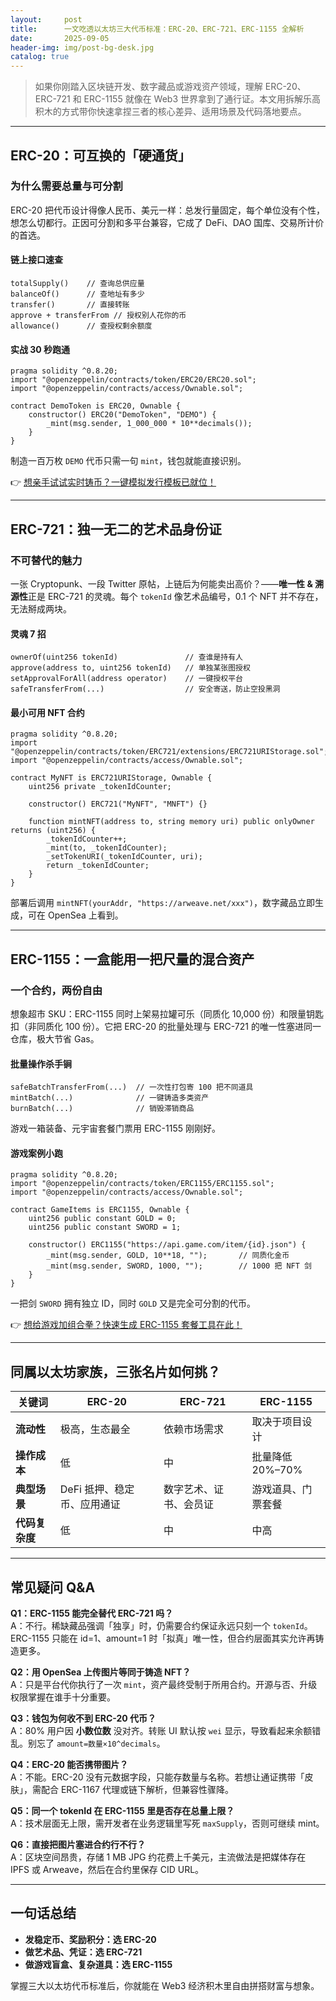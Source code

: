 ```yaml
---
layout:     post
title:      一文吃透以太坊三大代币标准：ERC-20、ERC-721、ERC-1155 全解析
date:       2025-09-05
header-img: img/post-bg-desk.jpg
catalog: true
---
```


> 如果你刚踏入区块链开发、数字藏品或游戏资产领域，理解 ERC-20、ERC-721 和 ERC-1155 就像在 Web3 世界拿到了通行证。本文用拆解乐高积木的方式带你快速拿捏三者的核心差异、适用场景及代码落地要点。

---

## ERC-20：可互换的「硬通货」
### 为什么需要总量与可分割
ERC-20 把代币设计得像人民币、美元一样：总发行量固定，每个单位没有个性，想怎么切都行。正因可分割和多平台兼容，它成了 DeFi、DAO 国库、交易所计价的首选。

#### 链上接口速查
```solidity
totalSupply()    // 查询总供应量
balanceOf()      // 查地址有多少
transfer()       // 直接转账
approve + transferFrom // 授权别人花你的币
allowance()      // 查授权剩余额度
```

#### 实战 30 秒跑通
```solidity
pragma solidity ^0.8.20;
import "@openzeppelin/contracts/token/ERC20/ERC20.sol";
import "@openzeppelin/contracts/access/Ownable.sol";

contract DemoToken is ERC20, Ownable {
    constructor() ERC20("DemoToken", "DEMO") {
        _mint(msg.sender, 1_000_000 * 10**decimals());
    }
}
```
制造一百万枚 `DEMO` 代币只需一句 `mint`，钱包就能直接识别。

👉 [想亲手试试实时铸币？一键模拟发行模板已就位！](https://okxdog.com/)

---

## ERC-721：独一无二的艺术品身份证
### 不可替代的魅力
一张 Cryptopunk、一段 Twitter 原帖，上链后为何能卖出高价？——**唯一性 & 溯源性**正是 ERC-721 的灵魂。每个 `tokenId` 像艺术品编号，0.1 个 NFT 并不存在，无法掰成两块。

#### 灵魂 7 招
```solidity
ownerOf(uint256 tokenId)               // 查谁是持有人
approve(address to, uint256 tokenId)   // 单独某张图授权
setApprovalForAll(address operator)    // 一键授权平台
safeTransferFrom(...)                  // 安全寄送，防止空投黑洞
```

#### 最小可用 NFT 合约
```solidity
pragma solidity ^0.8.20;
import "@openzeppelin/contracts/token/ERC721/extensions/ERC721URIStorage.sol";
import "@openzeppelin/contracts/access/Ownable.sol";

contract MyNFT is ERC721URIStorage, Ownable {
    uint256 private _tokenIdCounter;

    constructor() ERC721("MyNFT", "MNFT") {}

    function mintNFT(address to, string memory uri) public onlyOwner returns (uint256) {
        _tokenIdCounter++;
        _mint(to, _tokenIdCounter);
        _setTokenURI(_tokenIdCounter, uri);
        return _tokenIdCounter;
    }
}
```
部署后调用 `mintNFT(yourAddr, "https://arweave.net/xxx")`，数字藏品立即生成，可在 OpenSea 上看到。

---

## ERC-1155：一盒能用一把尺量的混合资产
### 一个合约，两份自由
想象超市 SKU：ERC-1155 同时上架易拉罐可乐（同质化 10,000 份）和限量钥匙扣（非同质化 100 份）。它把 ERC-20 的批量处理与 ERC-721 的唯一性塞进同一仓库，极大节省 Gas。

#### 批量操作杀手锏
```solidity
safeBatchTransferFrom(...)  // 一次性打包寄 100 把不同道具
mintBatch(...)              // 一键铸造多类资产
burnBatch(...)              // 销毁滞销商品
```
游戏一箱装备、元宇宙套餐门票用 ERC-1155 刚刚好。

#### 游戏案例小跑
```solidity
pragma solidity ^0.8.20;
import "@openzeppelin/contracts/token/ERC1155/ERC1155.sol";
import "@openzeppelin/contracts/access/Ownable.sol";

contract GameItems is ERC1155, Ownable {
    uint256 public constant GOLD = 0;
    uint256 public constant SWORD = 1;

    constructor() ERC1155("https://api.game.com/item/{id}.json") {
        _mint(msg.sender, GOLD, 10**18, "");       // 同质化金币
        _mint(msg.sender, SWORD, 1000, "");        // 1000 把 NFT 剑
    }
}
```
一把剑 `SWORD` 拥有独立 ID，同时 `GOLD` 又是完全可分割的代币。

👉 [想给游戏加组合拳？快速生成 ERC-1155 套餐工具在此！](https://okxdog.com/)

---

## 同属以太坊家族，三张名片如何挑？
| 关键词 | ERC-20 | ERC-721 | ERC-1155 |
|---|---|---|---|
| **流动性** | 极高，生态最全 | 依赖市场需求 | 取决于项目设计 |
| **操作成本** | 低 | 中 | 批量降低 20%–70% |
| **典型场景** | DeFi 抵押、稳定币、应用通证 | 数字艺术、证书、会员证 | 游戏道具、门票套餐 |
| **代码复杂度** | 低 | 中 | 中高 |

---

## 常见疑问 Q&A
**Q1：ERC-1155 能完全替代 ERC-721 吗？**  
A：不行。稀缺藏品强调「独享」时，仍需要合约保证永远只刻一个 `tokenId`。ERC-1155 只能在 id=1、amount=1 时「拟真」唯一性，但合约层面其实允许再铸造更多。

**Q2：用 OpenSea 上传图片等同于铸造 NFT？**  
A：只是平台代你执行了一次 `mint`，资产最终受制于所用合约。开源与否、升级权限掌握在谁手十分重要。

**Q3：钱包为何收不到 ERC-20 代币？**  
A：80% 用户因 **小数位数** 没对齐。转账 UI 默认按 `wei` 显示，导致看起来余额错乱。别忘了 `amount=数量×10^decimals`。

**Q4：ERC-20 能否携带图片？**  
A：不能。ERC-20 没有元数据字段，只能存数量与名称。若想让通证携带「皮肤」，需配合 ERC-1167 代理或链下解析，但兼容性骤降。

**Q5：同一个 tokenId 在 ERC-1155 里是否存在总量上限？**  
A：技术层面无上限，需开发者在业务逻辑里写死 `maxSupply`，否则可继续 mint。

**Q6：直接把图片塞进合约行不行？**  
A：区块空间昂贵，存储 1 MB JPG 约花费上千美元，主流做法是把媒体存在 IPFS 或 Arweave，然后在合约里保存 CID URL。

---

## 一句话总结
- **发稳定币、奖励积分：选 ERC-20**  
- **做艺术品、凭证：选 ERC-721**  
- **做游戏盲盒、复杂道具：选 ERC-1155**

掌握三大以太坊代币标准后，你就能在 Web3 经济积木里自由拼搭财富与想象。